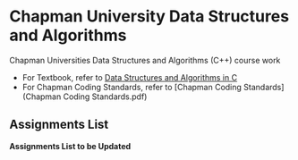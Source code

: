 # Chapman University Data Structures and Algorithms
Chapman Universities Data Structures and Algorithms (C++) course work

- For Textbook, refer to [Data Structures and Algorithms in C](data-structures-and-algorithms-in-c.pdf)
- For Chapman Coding Standards, refer to [Chapman Coding Standards](Chapman Coding Standards.pdf)

## Assignments List
**Assignments List to be Updated**

